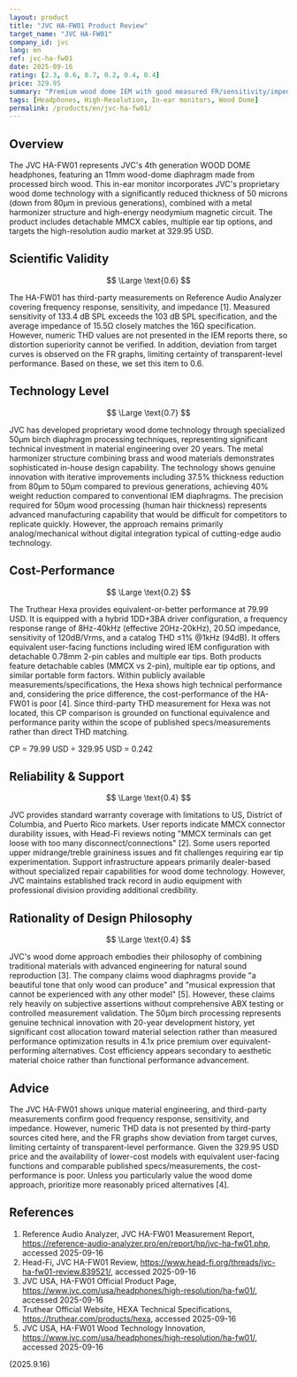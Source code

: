 ```yaml
---
layout: product
title: "JVC HA-FW01 Product Review"
target_name: "JVC HA-FW01"
company_id: jvc
lang: en
ref: jvc-ha-fw01
date: 2025-09-16
rating: [2.3, 0.6, 0.7, 0.2, 0.4, 0.4]
price: 329.95
summary: "Premium wood dome IEM with good measured FR/sensitivity/impedance, limited transparency certainty, and poor cost-performance"
tags: [Headphones, High-Resolution, In-ear monitors, Wood Dome]
permalink: /products/en/jvc-ha-fw01/
---
```

## Overview

The JVC HA-FW01 represents JVC's 4th generation WOOD DOME headphones, featuring an 11mm wood-dome diaphragm made from processed birch wood. This in-ear monitor incorporates JVC's proprietary wood dome technology with a significantly reduced thickness of 50 microns (down from 80μm in previous generations), combined with a metal harmonizer structure and high-energy neodymium magnetic circuit. The product includes detachable MMCX cables, multiple ear tip options, and targets the high-resolution audio market at 329.95 USD.

## Scientific Validity

$$ \Large \text{0.6} $$

The HA-FW01 has third-party measurements on Reference Audio Analyzer covering frequency response, sensitivity, and impedance [1]. Measured sensitivity of 133.4 dB SPL exceeds the 103 dB SPL specification, and the average impedance of 15.5Ω closely matches the 16Ω specification. However, numeric THD values are not presented in the IEM reports there, so distortion superiority cannot be verified. In addition, deviation from target curves is observed on the FR graphs, limiting certainty of transparent-level performance. Based on these, we set this item to 0.6.

## Technology Level

$$ \Large \text{0.7} $$

JVC has developed proprietary wood dome technology through specialized 50μm birch diaphragm processing techniques, representing significant technical investment in material engineering over 20 years. The metal harmonizer structure combining brass and wood materials demonstrates sophisticated in-house design capability. The technology shows genuine innovation with iterative improvements including 37.5% thickness reduction from 80μm to 50μm compared to previous generations, achieving 40% weight reduction compared to conventional IEM diaphragms. The precision required for 50μm wood processing (human hair thickness) represents advanced manufacturing capability that would be difficult for competitors to replicate quickly. However, the approach remains primarily analog/mechanical without digital integration typical of cutting-edge audio technology.

## Cost-Performance

$$ \Large \text{0.2} $$

The Truthear Hexa provides equivalent-or-better performance at 79.99 USD. It is equipped with a hybrid 1DD+3BA driver configuration, a frequency response range of 8Hz-40kHz (effective 20Hz-20kHz), 20.5Ω impedance, sensitivity of 120dB/Vrms, and a catalog THD ≤1% @1kHz (94dB). It offers equivalent user-facing functions including wired IEM configuration with detachable 0.78mm 2-pin cables and multiple ear tips. Both products feature detachable cables (MMCX vs 2-pin), multiple ear tip options, and similar portable form factors. Within publicly available measurements/specifications, the Hexa shows high technical performance and, considering the price difference, the cost-performance of the HA-FW01 is poor [4]. Since third-party THD measurement for Hexa was not located, this CP comparison is grounded on functional equivalence and performance parity within the scope of published specs/measurements rather than direct THD matching.

CP = 79.99 USD ÷ 329.95 USD = 0.242

## Reliability & Support

$$ \Large \text{0.4} $$

JVC provides standard warranty coverage with limitations to US, District of Columbia, and Puerto Rico markets. User reports indicate MMCX connector durability issues, with Head-Fi reviews noting "MMCX terminals can get loose with too many disconnect/connections" [2]. Some users reported upper midrange/treble graininess issues and fit challenges requiring ear tip experimentation. Support infrastructure appears primarily dealer-based without specialized repair capabilities for wood dome technology. However, JVC maintains established track record in audio equipment with professional division providing additional credibility.

## Rationality of Design Philosophy

$$ \Large \text{0.4} $$

JVC's wood dome approach embodies their philosophy of combining traditional materials with advanced engineering for natural sound reproduction [3]. The company claims wood diaphragms provide "a beautiful tone that only wood can produce" and "musical expression that cannot be experienced with any other model" [5]. However, these claims rely heavily on subjective assertions without comprehensive ABX testing or controlled measurement validation. The 50μm birch processing represents genuine technical innovation with 20-year development history, yet significant cost allocation toward material selection rather than measured performance optimization results in 4.1x price premium over equivalent-performing alternatives. Cost efficiency appears secondary to aesthetic material choice rather than functional performance advancement.

## Advice

The JVC HA-FW01 shows unique material engineering, and third-party measurements confirm good frequency response, sensitivity, and impedance. However, numeric THD data is not presented by third-party sources cited here, and the FR graphs show deviation from target curves, limiting certainty of transparent-level performance. Given the 329.95 USD price and the availability of lower-cost models with equivalent user-facing functions and comparable published specs/measurements, the cost-performance is poor. Unless you particularly value the wood dome approach, prioritize more reasonably priced alternatives [4].

## References

1. Reference Audio Analyzer, JVC HA-FW01 Measurement Report, https://reference-audio-analyzer.pro/en/report/hp/jvc-ha-fw01.php, accessed 2025-09-16
2. Head-Fi, JVC HA-FW01 Review, https://www.head-fi.org/threads/jvc-ha-fw01-review.839521/, accessed 2025-09-16
3. JVC USA, HA-FW01 Official Product Page, https://www.jvc.com/usa/headphones/high-resolution/ha-fw01/, accessed 2025-09-16
4. Truthear Official Website, HEXA Technical Specifications, https://truthear.com/products/hexa, accessed 2025-09-16
5. JVC USA, HA-FW01 Wood Technology Innovation, https://www.jvc.com/usa/headphones/high-resolution/ha-fw01/, accessed 2025-09-16

(2025.9.16)